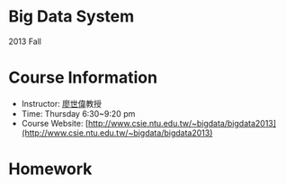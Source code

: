Big Data System
===============
2013 Fall 

# Course Information

* Instructor: [廖世偉](http://www.csie.ntu.edu.tw/~liao/)教授
* Time: Thursday 6:30~9:20 pm
* Course Website: [http://www.csie.ntu.edu.tw/~bigdata/bigdata2013](http://www.csie.ntu.edu.tw/~bigdata/bigdata2013)

# Homework

